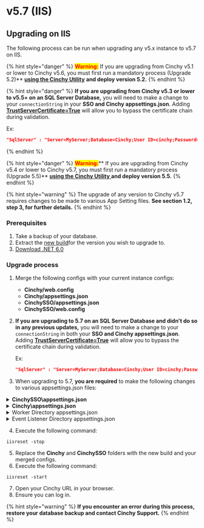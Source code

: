 # v5.7 (IIS)

## Upgrading on IIS

The following process can be run when upgrading any v5.x instance to v5.7 on IIS.

{% hint style="danger" %}
<mark style="color:red;">**Warning:**</mark> If you are upgrading from Cinchy v5.1 or lower to Cinchy v5.6, you must first run a mandatory process (Upgrade 5.2)** [**using the Cinchy Utility**](../cinchy-upgrade-utility.md) **and deploy version 5.2.**
{% endhint %}

{% hint style="danger" %}
**If you are upgrading from Cinchy v5.3 or lower to v5.5+ on an SQL Server Database,** you will need to make a change to your `connectionString` in your **SSO and Cinchy appsettings.json**. Adding [**TrustServerCertificate=True**](https://learn.microsoft.com/en-us/dotnet/api/system.data.sqlclient.sqlconnectionstringbuilder.trustservercertificate?view=dotnet-plat-ext-6.0) will allow you to bypass the certificate chain during validation.

Ex:

```json
"SqlServer" : "Server=MyServer;Database=Cinchy;User ID=cinchy;Password=password;Trusted_Connection=False;Connection Timeout=30;Min Pool Size=10;TrustServerCertificate=True"
```

{% endhint %}

{% hint style="danger" %}
<mark style="color:red;">**Warning:**</mark>** If you are upgrading from Cinchy v5.4 or lower to Cinchy v5.7, you must first run a mandatory process (Upgrade 5.5)** [**using the Cinchy Utility** ](../cinchy-upgrade-utility.md)**and deploy version 5.5.**
{% endhint %}

{% hint style="warning" %}
The upgrade of any version to Cinchy v5.7 requires changes to be made to various App Setting files. **See section 1.2, step 3, for further details.**
{% endhint %}

### Prerequisites

1. Take a backup of your database.
2. Extract the [new build](https://platform.docs.cinchy.com/deployment-guide/deployment-guides/deployment-planning-overview-and-checklist/deployment-prerequisites#4.1-access-the-artifacts)for the version you wish to upgrade to.
3. [Download .NET 6.0](https://dotnet.microsoft.com/en-us/download/dotnet/6.0)

### Upgrade process

1. Merge the following configs with your current instance configs:
   - **Cinchy/web.config**
   - **Cinchy/appsettings.json**
   - **CinchySSO/appsettings.json**
   - **CinchySSO/web.config**
2. **If you are upgrading to 5.7 on an SQL Server Database and didn't do so in any previous updates,** you will need to make a change to your `connectionString` in both your **SSO and Cinchy appsettings.json**. Adding [**TrustServerCertificate=True**](https://learn.microsoft.com/en-us/dotnet/api/system.data.sqlclient.sqlconnectionstringbuilder.trustservercertificate?view=dotnet-plat-ext-6.0) will allow you to bypass the certificate chain during validation.

   Ex:

   ```json
   "SqlServer" : "Server=MyServer;Database=Cinchy;User ID=cinchy;Password=password;Trusted_Connection=False;Connection Timeout=30;Min Pool Size=10;TrustServerCertificate=True"
   ```

3. When upgrading to 5.7, **you are required** to make the following changes to various appsettings.json files:

<details>

<summary><strong>CinchySSO\appsettings.json</strong></summary>

Navigate to your **CinchySSO\appsettings.json file** and make the following changes:

- <mark style="color:green;">ADD</mark> the following value:
  - **"StsPrivateOriginUri"** - This should be the private base URL used by the .well-known discovery. If left blank will match the request URL. /cinchysso
<!-- markdown-link-check-disable -->
```json
    "AppSettings": {
      "CinchyUri": "http://localhost",
      "CertificatePath": "C:\\inetpub\\wwwroot\\cinchysso\\cinchyidentitysrv.pfx",
      "CertificatePassword": "",
      "SAMLClientEntityId": "",
      "SAMLIDPEntityId": "",
      "SAMLMetadataXmlPath": "",
      "SAMLSSOServiceURL": "",
      "SAMLEncryptedCertificatePath": "",
      "SAMLEncryptedCertificatePassword": "",
      "SAMLSignCertificatePath": "",
      "SAMLSignCertificatePassword": "",
      "HstsMaxAge": 2592000,
      "HstsIncludeSubDomains": false,
      "HstsPreload": false,
      "SAMLSignCertificateMinAlgorithm": "",
      "SAMLSignCertificateSigningBehaviour": "",
      "AcsURLModule": "",
      "StsPublicOriginUri": "",
      // Add in the below "StsPrivateOriginUri".
      //This should be the private base URL used by the .well-known discovery.
      // If left blank will match the request URL. /cinchysso
      "StsPrivateOriginUri": "",
      "MaxRequestHeadersTotalSize": 65536,
      "MaxRequestBufferSize": 65536,
      "MaxRequestBodySize": -1,
      "MachineKeyXml": "",
      "DpApiKeyRingPath": "",
      "TlsVersion": "",
      "CinchyAccessTokenLifetime": "7.00:00:00",
      "DataChangeCallbackTimeout": 7,
      "RefreshCacheTimeInMin": 10,
      "DefaultExpirationCacheTimeInMin": 360,
      "DBType": "PostgreSQL"
```
<!-- markdown-link-check-enable -->
</details>

<details>

<summary><strong>Cinchy\appsettings.json</strong> </summary>

Navigate to your **Cinchy\appsettings.json file** and make the following changes:

- <mark style="color:red;">REMOVE</mark> the following values:
  - "StsAuthorityUri"
  - "RequireHttpsMetadata"
- <mark style="color:green;">ADD</mark> the following values:
  - **"StsPrivateAuthorityUri"** - This should match your private Cinchy SSO URL.
  - **"StsPublicAuthorityUri"** - This should match your public Cinchy SSO URL.
  - **"CinchyPrivateUri"** - This should match your private Cinchy URL.
  - **"CinchyPublicUri"** - This should match your public Cinchy URL.

```json
    "AppSettings": {
    // Add the below "StsPrivateAuthorityUri" value.
    // This should match your private Cinchy SSO URL.
      "StsPrivateAuthorityUri": "",
   // Add the below "StsPublicAuthorityUri" value.
   // This should match your public Cinchy SSO URL.
      "StsPublicAuthorityUri": "",
   // Add the below "CinchyPrivateUri" value.
   // This should match your private Cinchy URL.
      "CinchyPrivateUri": "",
   // Add the below "CinchyPublicUri" value.
   // This should match your public Cinchy URL.
      "CinchyPublicUri": "",
      "AllowLogFileDownload": false,
      "LogDirectoryPath": "C:\\CinchyLogs\\CinchyWeb",
      "SSOLogPath": "C:\\CinchyLogs\\CinchySSO\\log.json",
      "UseHttps": true,
      "HstsMaxAge": 2592000,
      "HstsIncludeSubDomains": false,
      "HstsPreload": false,
      "TlsVersion": "",
      "RouteDebuggerEnabled": false,
      "RefreshCacheTimeInMin": 10,
      "DefaultExpirationCacheTimeInMin": 360,
      "DBType": "PostgreSQL",
      "StorageType": "Local", // Local | S3 | AzureBlobStorage
      "MaxRequestBodySize": 1073741824 // 1gb
    },
```

</details>

<details>

<summary>Worker Directory appsettings.json</summary>

Navigate to your **appsettings.json file within your Cinchy Worker directory** and make the following changes:

- <mark style="color:green;">ADD</mark> a new section titled **CinchyClientSettings**, following the below code snippet as a guide:

```json
{
  "CinchyClientSettings": {
    "Url": "",      // Cinchy Url
    "Username": "", // For Cinchy v4 only, remove otherwise
    "Password": ""  // For Cinchy v5, this should be the password for the user connections@cinchy.com. For v4 this will be the desired user's password.
  },
```

- <mark style="color:red;">REMOVE</mark> the following:
  - **"AuthServiceDomain"**
  - **"UseHttps"**

</details>

<details>

<summary>Event Listener Directory appsettings.json</summary>

Navigate to your **appsettings.json file within your Cinchy Listener directory** and make the following changes:

- <mark style="color:green;">ADD</mark> a new section titled **CinchyClientSettings**, following the below code snippet as a guide:

```json
  "CinchyClientSettings": {
    "Url": "", // Cinchy Url
    "Username": "", // For Cinchy v4, remove otherwise
    "Password": "" // For Cinchy v5, this should be the password for the user eventlistener@cinchy.com. For v4 this will be the desired user's password.
  }
```

- <mark style="color:red;">REMOVE</mark> the following:
  - **"StateFileLocation"**
  - **"Path"**

</details>

4. Execute the following command:

```
iisreset -stop
```

5. Replace the **Cinchy** and **CinchySSO** folders with the new build and your merged configs.
6. Execute the following command:

```
iisreset -start
```

7. Open your Cinchy URL in your browser.
8. Ensure you can log in.

{% hint style="warning" %}
**If you encounter an error during this process, restore your database backup and contact Cinchy Support.**
{% endhint %}
